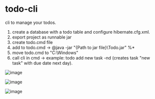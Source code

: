 # todo-cli

cli to manage your todos.
1. create a database with a todo table and configure hibernate.cfg.xml.
2. export project as runnable jar
3. create todo.cmd file 
4. add to todo.cmd -> @java -jar "{Path to jar file}\Todo.jar" %*
5. move todo.cmd to "C:\Windows"
6. call cli in cmd -> example: todo add new task -nd (creates task "new task" with due date next day).

![image](https://user-images.githubusercontent.com/61287177/167681166-8037be17-0ae1-4587-a41c-bc880533e421.png)

![image](https://user-images.githubusercontent.com/61287177/167681291-193afac6-1728-4b5d-b9f6-5f3ea8fa6ffd.png)

![image](https://user-images.githubusercontent.com/61287177/167681700-f1ac04e3-ac97-434a-9ba6-a10fc0ca8e55.png)
